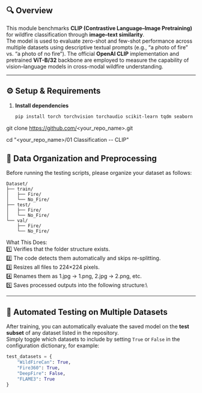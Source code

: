 ## 🔍 Overview
This module benchmarks **CLIP (Contrastive Language–Image Pretraining)** for wildfire classification through **image–text similarity**.  
The model is used to evaluate zero-shot and few-shot performance across multiple datasets using descriptive textual prompts (e.g., “a photo of fire” vs. “a photo of no fire”). The official **OpenAI CLIP** implementation and pretrained **ViT-B/32** backbone are employed to measure the capability of vision–language models in cross-modal wildfire understanding.

---

## ⚙️ Setup & Requirements
1. **Install dependencies**
   ```bash
   pip install torch torchvision torchaudio scikit-learn tqdm seaborn pillow matplotlib
   
git clone https://github.com/<your_repo_name>.git

cd "<your_repo_name>/01 Classification -- CLIP"


## 🧩 Data Organization and Preprocessing
Before running the testing scripts, please organize your dataset as follows:

```plaintext
Dataset/
├── train/
│   ├── Fire/
│   └── No_Fire/
├── test/
│   ├── Fire/
│   └── No_Fire/
└── val/
    ├── Fire/
    └── No_Fire/
```

What This Does:\
1️⃣ Verifies that the folder structure exists.\
2️⃣ The code detects them automatically and skips re-splitting.\
3️⃣ Resizes all files to 224×224 pixels.\
4️⃣ Renames them as 1.jpg → 1.png, 2.jpg → 2.png, etc.\
5️⃣ Saves processed outputs into the following structure:\

---

## 🧪 Automated Testing on Multiple Datasets

After training, you can automatically evaluate the saved model on the **test subset** of any dataset listed in the repository.  
Simply toggle which datasets to include by setting `True` or `False` in the configuration dictionary, for example:

```python
test_datasets = {
    "WildFireCan": True,
    "Fire360": True,
    "DeepFire": False,
    "FLAME3": True
}

